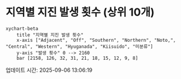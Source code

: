 # 지역별 지진 발생 횟수 (상위 10개)

```mermaid
xychart-beta
    title "지역별 지진 발생 횟수"
    x-axis ["Adjacent", "Off", "Southern", "Northern", "Noto,", "Central", "Western", "Hyuganada", "Kiisuido", "미분류"]
    y-axis "발생 횟수" 0 --> 2160
    bar [2158, 126, 32, 31, 21, 18, 15, 12, 9, 8]
```

업데이트 시간: 2025-09-06 13:06:19
